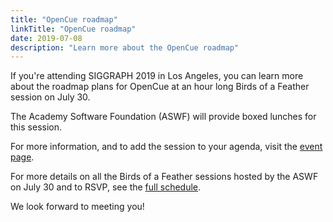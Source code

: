 ```yaml
---
title: "OpenCue roadmap"
linkTitle: "OpenCue roadmap"
date: 2019-07-08
description: "Learn more about the OpenCue roadmap"
---
```


If you're attending SIGGRAPH 2019 in Los Angeles, you can learn more about
the roadmap plans for OpenCue at an hour long Birds of a Feather session on
July 30.

The Academy Software Foundation (ASWF) will provide boxed lunches for this
session.

For more information, and to add the session to your agenda, visit the
[event page](https://s2019.siggraph.org/presentation/?id=bof_122&sess=sess297).

For more details on all the Birds of a Feather sessions hosted by
the ASWF on July 30 and to RSVP, see the
[full schedule](https://www.aswf.io/siggraph2019/).

We look forward to meeting you!
